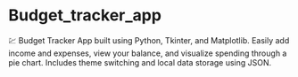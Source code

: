 # Budget_tracker_app
💹 Budget Tracker App built using Python, Tkinter, and Matplotlib. Easily add income and expenses, view your balance, and visualize spending through a pie chart. Includes theme switching and local data storage using JSON.
